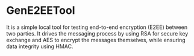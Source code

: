 # GenE2EETool
It is a simple local tool for testing end-to-end encryption (E2EE) between two parties. It drives the messaging process by using RSA for secure key exchange and AES to encrypt the messages themselves, while ensuring data integrity using HMAC.
